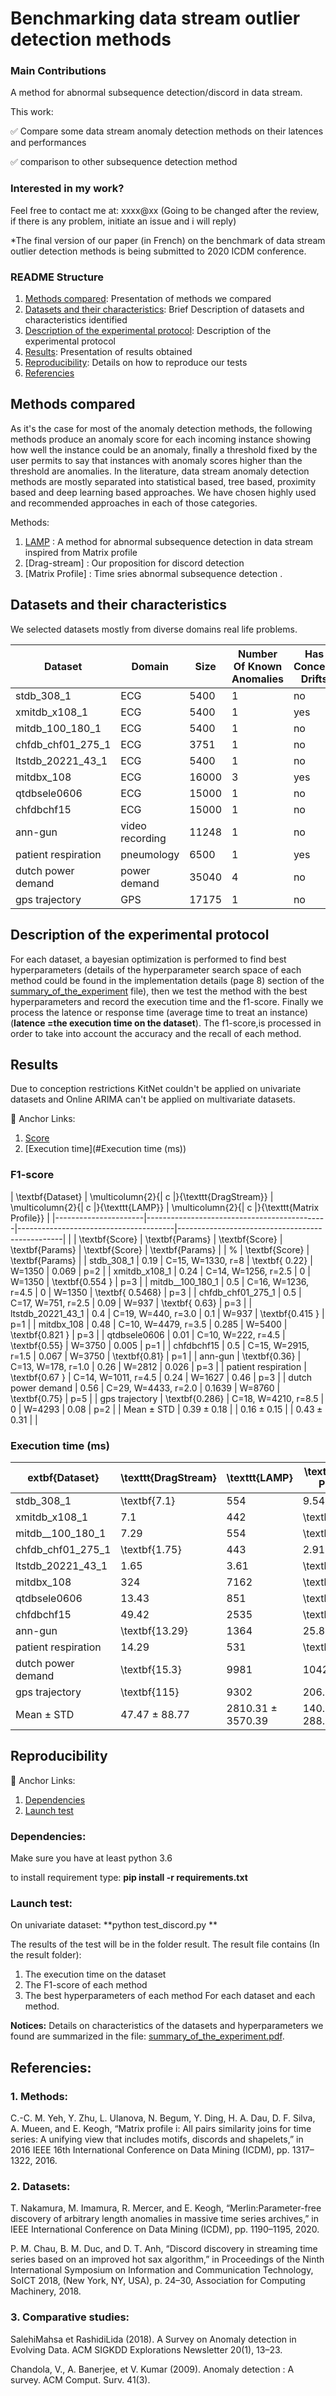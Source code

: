 # Benchmarking data stream outlier detection methods

### Main Contributions
A method for abnormal subsequence detection/discord in data stream. 

This work: 

:white_check_mark: Compare some data stream anomaly detection methods on their latences and performances 

:white_check_mark: comparison to other subsequence detection method

### Interested in my work?

Feel free to contact me at: xxxx@xx (Going to be changed after the review, if there is any problem, initiate an issue and i will reply)

*The final version of our paper (in French) on the benchmark of data stream outlier detection methods is being submitted to 2020 ICDM conference.

### README Structure
1. [Methods compared](#Methods-compared): Presentation of methods we compared
2. [Datasets and their characteristics](#Datasets-and-their-characteristics): Brief Description of datasets and characteristics identified 
3. [Description of the experimental protocol](#Description-of-the-experimental-protocol): Description of the experimental protocol
5. [Results](#Results): Presentation of results obtained
6. [Reproducibility](#Reproducibility): Details on how to reproduce our tests
7. [Referencies](#Referencies)


## Methods compared
As it's the case for most of the anomaly detection methods, the following methods produce an anomaly score for each incoming instance showing how well the instance could be an anomaly, finally a threshold fixed by the user permits to say that instances with anomaly scores higher than the threshold are anomalies. In the literature, data stream anomaly detection methods are mostly separated into statistical based, tree based, proximity based and deep learning based approaches. We have chosen highly used and recommended approaches in each of those categories. 

Methods:
1. [LAMP](https://github.com/petrospgithub/onlinearima) : A method for abnormal subsequence detection in data stream inspired from Matrix profile
2. [Drag-stream] : Our proposition for discord detection
3. [Matrix Profile] : Time sries abnormal subsequence detection
. 

## Datasets and their characteristics
We selected datasets mostly from diverse domains real life problems.

| Dataset       | Domain | Size |Number Of Known Anomalies | Has Concept Drifts |
|----------------------|-----------------|---------------|------------------------------------|-----------------------------|
| stdb\_308\_1         | ECG             | 5400          | 1                                  | no                          |
| xmitdb\_x108\_1      | ECG             | 5400          | 1                                  | yes                         |
| mitdb\_100\_180\_1   | ECG             | 5400          | 1                                  | no                          |
| chfdb\_chf01\_275\_1 | ECG             | 3751          | 1                                  | no                          |
| ltstdb\_20221\_43\_1 | ECG             | 5400          | 1                                  | no                          |
| mitdbx\_108          | ECG             | 16000         | 3                                  | yes                         |
| qtdbsele0606         | ECG             | 15000         | 1                                  | no                          |
| chfdbchf15           | ECG             | 15000         | 1                                  | no                          |
| ann-gun              | video recording | 11248         | 1                                  | no                          |
| patient respiration  | pneumology      | 6500          | 1                                  | yes                         |
| dutch power demand   | power demand    | 35040         | 4                                  | no                          |
| gps trajectory       | GPS             | 17175         | 1                                  | no                          |

 

## Description of the experimental protocol
For each dataset, a bayesian optimization is performed to find best hyperparameters (details of the hyperparameter search space of each method could be found in the implementation details (page 8) section of the [summary_of_the_experiment](https://github.com/nams2000/anomaly-detection-in-data-stream/blob/master/summary_of_the_experiments.pdf) file), then we test the method with the best hyperparameters and record the execution time and the f1-score. Finally we process the latence or response time (average time to treat an instance) (**latence =the execution time on the dataset**). The f1-score,is processed in order to take into account the accuracy and the recall of each method.

## Results
Due to conception restrictions KitNet couldn't be applied on univariate datasets and Online ARIMA can't be applied on multivariate datasets. 

:link: Anchor Links:
1. [Score](#F1-score)
2. [Execution time](#Execution time (ms))

### F1-score
| \textbf{Dataset}     | \multicolumn{2}{| c |}{\texttt{DragStream}} | \multicolumn{2}{| c |}{\texttt{LAMP}} | \multicolumn{2}{| c |}{\texttt{Matrix Profile}} |
|----------------------|---------------------------------------------|---------------------------------------|-------------------------------------------------|
|                      | \textbf{Score}                              | \textbf{Params}                       | \textbf{Score}                                  | \textbf{Params} | \textbf{Score}   | \textbf{Params} |
| %                    | \textbf{Score}                              | \textbf{Params}                       |
| stdb\_308\_1         | 0.19                                        | C=15, W=1330, r=8                     | \textbf{ 0.22}                                  | W=1350          | 0.069            | p=2             |
| xmitdb\_x108\_1      | 0.24                                        | C=14, W=1256, r=2.5                   | 0                                               | W=1350          | \textbf{0.554 }  | p=3             |
| mitdb\_\_100\_180\_1 | 0.5                                         | C=16, W=1236, r=4.5                   | 0                                               | W=1350          | \textbf{ 0.5468} | p=3             |
| chfdb\_chf01\_275\_1 | 0.5                                         | C=17, W=751, r=2.5                    | 0.09                                            | W=937           | \textbf{ 0.63}   | p=3             |
| ltstdb\_20221\_43\_1 | 0.4                                         | C=19, W=440, r=3.0                    | 0.1                                             | W=937           | \textbf{0.415 }  | p=1             |
| mitdbx\_108          | 0.48                                        | C=10, W=4479, r=3.5                   | 0.285                                           | W=5400          | \textbf{0.821 }  | p=3             |
| qtdbsele0606         | 0.01                                        | C=10, W=222, r=4.5                    | \textbf{0.55}                                   | W=3750          | 0.005            | p=1             |
| chfdbchf15           | 0.5                                         | C=15, W=2915, r=1.5                   | 0.067                                           | W=3750          | \textbf{0.81}    | p=1             |
| ann-gun              | \textbf{0.36}                               | C=13, W=178, r=1.0                    | 0.26                                            | W=2812          | 0.026            | p=3             |
| patient respiration  | \textbf{0.67 }                              | C=14, W=1011, r=4.5                   | 0.24                                            | W=1627          | 0.46             | p=3             |
| dutch power demand   | 0.56                                        | C=29, W=4433, r=2.0                   | 0.1639                                          | W=8760          | \textbf{0.75}    | p=5             |
| gps trajectory       | \textbf{0.286}                              | C=18, W=4210, r=8.5                   | 0                                               | W=4293          | 0.08             | p=2             |
| Mean $\pm$ STD       | $0.39 \pm 0.18$                             |                                       | $0.16 \pm 0.15$                                 |                 | $0.43 \pm 0.31$  |                 |

### Execution time (ms)

| extbf{Dataset}       | \texttt{DragStream} | \texttt{LAMP}         | \texttt{Matrix Profile} |
|----------------------|---------------------|-----------------------|-------------------------|
| stdb\_308\_1         | \textbf{7.1}        | 554                   | 9.54                    |
| xmitdb\_x108\_1      | 7.1                 | 442                   | \textbf{6.33}           |
| mitdb\_\_100\_180\_1 | 7.29                | 554                   | \textbf{6.34}           |
| chfdb\_chf01\_275\_1 | \textbf{1.75}       | 443                   | 2.91                    |
| ltstdb\_20221\_43\_1 | 1.65                | 3.61                  | \textbf{1.57}           |
| mitdbx\_108          | 324                 | 7162                  | \textbf{322}            |
| qtdbsele0606         | 13.43               | 851                   | \textbf{ 7.89}          |
| chfdbchf15           | 49.42               | 2535                  | \textbf{47.41}          |
| ann-gun              | \textbf{13.29}      | 1364                  | 25.86                   |
| patient respiration  | 14.29               | 531                   | \textbf{3.63}           |
| dutch power demand   | \textbf{15.3}       | 9981                  | 1042                    |
| gps trajectory       | \textbf{115}        | 9302                  | 206.27                  |
| Mean $\pm$ STD       | 47.47 $\pm$ 88.77   | 2810.31 $\pm$ 3570.39 | 140.15 $\pm$ 288.6      |





## Reproducibility
:link: Anchor Links:
1. [Dependencies](#Dependencies)
2. [Launch test](#Launch-test)

### Dependencies:
Make sure you have at least python 3.6 

to install requirement type:
**pip install -r requirements.txt**

### Launch test:
On univariate dataset:
**python test_discord.py **

The results of the test will be in the folder result. The result file contains (In the result folder):
1. The execution time  on the dataset
2. The F1-score of each method
3. The best hyperparameters of each method
For each dataset and each method.

**Notices:** 
Details on characteristics of the datasets and hyperparameters we found are summarized in the file: [summary_of_the_experiment.pdf](https://github.com/nams2000/anomaly-detection-in-data-stream/blob/master/summary_of_the_experiments.pdf). 


## Referencies:
### 1. Methods:
C.-C. M. Yeh, Y. Zhu, L. Ulanova, N. Begum, Y. Ding, H. A. Dau, D. F. Silva, A. Mueen, and E. Keogh, “Matrix profile i: All pairs similarity joins for time series: A unifying view that includes motifs, discords and shapelets,” in 2016 IEEE 16th International Conference on Data Mining
(ICDM), pp. 1317–1322, 2016.


### 2. Datasets:

T. Nakamura, M. Imamura, R. Mercer, and E. Keogh, “Merlin:Parameter-free discovery of arbitrary length anomalies in massive time series archives,” in IEEE International Conference on Data Mining (ICDM), pp. 1190–1195, 2020.

P. M. Chau, B. M. Duc, and D. T. Anh, “Discord discovery in streaming time series based on an improved hot sax algorithm,” in Proceedings of the Ninth International Symposium on Information and Communication Technology, SoICT 2018, (New York, NY, USA), p. 24–30, Association for Computing Machinery, 2018.


### 3. Comparative studies:

SalehiMahsa et RashidiLida (2018). A Survey on Anomaly detection in Evolving Data. ACM
SIGKDD Explorations Newsletter 20(1), 13–23.

Chandola, V., A. Banerjee, et V. Kumar (2009). Anomaly detection : A survey. ACM Comput.
Surv. 41(3).

